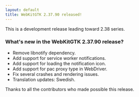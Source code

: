 ```yaml
---
layout: default
title: WebKitGTK 2.37.90 released!
---
```


This is a development release leading toward 2.38 series.

### What's new in the WebKitGTK 2.37.90 release?

 - Remove libnotify dependency.
 - Add support for service worker notifications.
 - Add support for loading the notification icon.
 - Add support for pac proxy type in WebDriver.
 - Fix several crashes and rendering issues.
 - Translation updates: Swedish.

Thanks to all the contributors who made possible this release.
